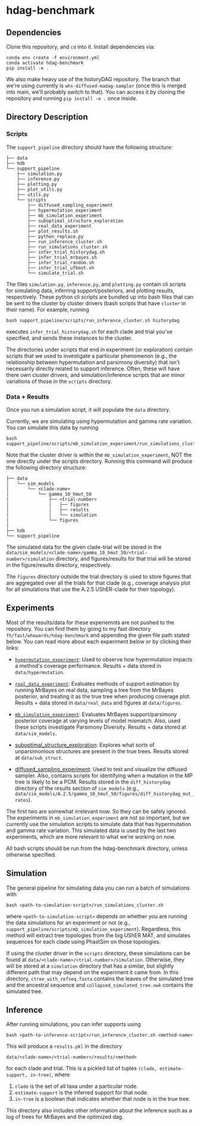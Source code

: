 # hdag-benchmark

## Dependencies

Clone this repository, and `cd` into it.
Install dependencies via:

    conda env create -f environment.yml
    conda activate hdag-benchmark
    pip install -e .

We also make heavy use of the historyDAG repository.
The branch that we're using currently is `whs-diffused-madag-sampler` (once this is merged into main, we'll probably switch to that).
You can access it by cloning the repository and running `pip install -e .` once inside.

## Directory Description

### Scripts

The `support_pipeline` directory should have the following structure:

    ├── data
    ├── hdb
    └── support_pipeline
        ├── simulation.py
        ├── inference.py
        ├── plotting.py
        ├── plot_utils.py
        ├── utils.py
        └── scripts
            ├── diffused_sampling_experiment
            ├── hypermutation_experiment
            ├── mb_simulation_experiment
            ├── suboptimal_structure_exploration
            ├── real_data_experiment
            ├── plot_results.sh
            ├── python_replace.py
            ├── run_inference_cluster.sh
            ├── run_simulations_cluster.sh
            ├── infer_trial_historydag.sh
            ├── infer_trial_mrbayes.sh
            ├── infer_trial_random.sh
            ├── infer_trial_ufboot.sh
            └── simulate_trial.sh

The files `simulation.py`, `inference.py`, and `plotting.py` contain cli scripts for simulating data, inferring support/posteriors, and plotting results, respectively.
These python cli scripts are bundled up into bash files that can be sent to the cluster by cluster drivers (bash scripts that have `cluster` in their name).
For example, running

    bash support_pipeline/scripts/run_inference_cluster.sh historydag

executes `infer_trial_historydag.sh` for each clade and trial you've specified, and sends these instances to the cluster.

The directories under scripts that end in experiment (or exploration) contain scripts that we used to investigate a particular phenomenon (e.g., the relationship between hypermutation and parsimony diversity) that isn't necessarily directly related to support inference.
Often, these will have there own cluster drivers, and simulation/inference scripts that are minor variations of those in the `scripts` directory.


### Data + Results

Once you run a simulation script, it will populate the `data` directory.

Currently, we are simulating using hypermutation and gamma rate variation. You can simulate this data by running

    bash support_pipeline/scripts/mb_simulation_experiemnt/run_simulations_cluster.sh

Note that the cluster driver is within the `mb_simulation_experiment`, NOT the one directly under the scripts directory.
Running this command will produce the following directory structure:

    ├── data
    |   └── sim_models
    |       └── <clade-name>
    |           └── gamma_10_hmut_50
    |               ├── <trial-number>
    |               |   ├── figures
    |               |   ├── results
    |               |   └── simulation
    |               └── figures
    |
    ├── hdb
    └── support_pipeline

The simulated data for the given clade-trial will be stored in the `data/sim_models/<clade-name>/gamma_10_hmut_50/<trial-number>/simulation` directory, and figures/results for that trial will be stored in the figure/results directory, respectively.

The `figures` directory outside the trial directory is used to store figures that are aggregated over all the trials for that clade (e.g., coverage analysis plot for all simulations that use the A.2.5 UShER-clade for their topology).

## Experiments

Most of the results/data for these experiemnts are not pushed to the repository.
You can find them by going to my fast directory `fh/fast/whowards/hdag-benchmark` and appending the given file path stated below.
You can read more about each experiment below or by clicking their links:

- [`hypermutation_experiment`](https://github.com/matsengrp/hdag-benchmark/tree/main/support_pipeline/scripts/hypermutation_experiment):
Used to observe how hypermutation impacts a method's coverage performance. Results + data stored in `data/hypermutation`.

- [`real_data_experiment`](https://github.com/matsengrp/hdag-benchmark/tree/main/support_pipeline/scripts/real_data_experiment):
Evaluates methods of support estimation by running MrBayes on real data, sampling a tree from the MrBayes posterior, and treating it as the true tree when producing coverage plot. Results + data stored in `data/real_data` and figures at `data/figures`.

- [`mb_simulation_experiment`](https://github.com/matsengrp/hdag-benchmark/tree/main/support_pipeline/scripts/mb_simulation_experiment):
Evaluates MrBayes support/parsimony posterior coverage at varying levels of model mismatch.
Also, used these scripts investigate Parsimony Diversity.
Results + data stored at `data/sim_models`.

- [suboptimal_structure_exploration](https://github.com/matsengrp/hdag-benchmark/tree/main/support_pipeline/scripts/suboptimal_structure_exploration):
Explores what sorts of unparsimonious structures are present in the true trees.
Results stored at `data/sub_struct`.

- [diffused_sampling_experiment](https://github.com/matsengrp/hdag-benchmark/tree/main/support_pipeline/scripts/diffused_sampling_experiment):
Used to test and visualize the diffused sampler.
Also, contains scripts for identifying when a mutation in the MP tree is likely to be a PCM. 
Results stored in the `diff_historydag` directory of the results section of `sim_models` (e.g., `data/sim_models/A.2.5/gamma_10_hmut_50/figures/diff_historydag_mut_rates`).

The first two are somewhat irrelevant now. So they can be safely ignored.
The experiments in `mb_simulation_experiment` are not so important, but we currently use the simulation scripts to simulate data that has hypermutation and gamma rate variation.
This simulated data is used by the last two experiments, which are more relevant to what we're working on now.

All bash scripts should be run from the hdag-benchmark directory, unless otherwise specified.


## Simulation

The general pipeline for simulating data you can run a batch of simulations with 

    bash <path-to-simulation-script>/run_simulations_cluster.sh

where `<path-to-simulation-script>` depends on whether you are running the data simulations for an experiment or not (e.g., `support_pipeline/scripts/mb_simulation_experiment`). Regardless, this method will extract tree topologies from the big UShER MAT, and simulates sequences for each clade using PhastSim on those topologies.

If using the cluster driver in the `scripts` directory, these simulations can be found at `data/<clade-name>/<trial-number>/simulation`.
Otherwise, they will be stored at a `simulation` directory that has a similar, but slightly different path that may depend on the experiment it came from.
In this directory, `ctree_with_refseq.fasta` contains the leaves of the simulated tree and the ancestral sequence and `collapsed_simulated_tree.nwk` contains the simulated tree.

## Inference

After running simulations, you can infer supports using 

    bash <path-to-inference-script>/run_inference_cluster.sh <method-name>

This will produce a `results.pkl` in the directory

    data/<clade-name>/<trial-number>/results/<method>

for each clade and trial. This is a pickled list of tuples `(clade, estimate-support, in-tree)`, where

1. `clade` is the set of all taxa under a particular node.
2. `estimate-support` is the inferred support for that node.
3. `in-tree` is a boolean that indicates whether that node is in the true tree.

This directory also includes other information about the inference such as a log of trees for MrBayes and the optimized dag.

